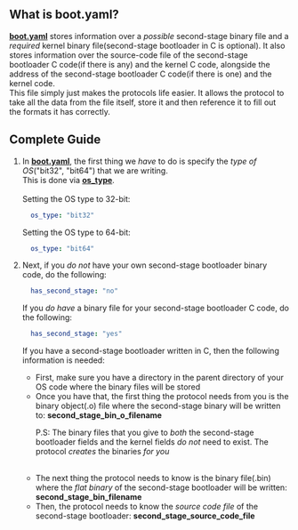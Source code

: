 ## What is boot.yaml?
<p><b><u>boot.yaml</u></b> stores information over a <i>possible</i> second-stage binary file and a <i>required</i> kernel binary file(second-stage bootloader in C is optional). It also stores information over the source-code file of the second-stage bootloader C code(if there is any) and the kernel C code, alongside the address of the second-stage bootloader C code(if there is one) and the kernel code.</br>This file simply just makes the protocols life easier. It allows the protocol to take all the data from the file itself, store it and then reference it to fill out the formats it has correctly.</br></p>

## Complete Guide
<ol>
  <li>In <b><u>boot.yaml</u></b>, the first thing we <i>have</i> to do is specify the <i>type of OS</i>("bit32", "bit64") that we are writing.</br>This is done via <b><u>os_type</u></b>.</br></br>Setting the OS type to 32-bit:</li>
  
  ```yaml
    os_type: "bit32"
  ```
  
  <p>Setting the OS type to 64-bit:</li>
  
  ```yaml
    os_type: "bit64"
  ```

  <li>Next, if you <i>do not</i> have your own second-stage bootloader binary code, do the following:</li>
  
  ```yaml
    has_second_stage: "no"
  ```
  
  <p>If you <i>do have</i> a binary file for your second-stage bootloader C code, do the following:</p>
  
  ```yaml
    has_second_stage: "yes"
  ```
  
  <p>If you have a second-stage bootloader written in C, then the following information is needed:</p>
  <ul>
    <li>First, make sure you have a directory in the parent directory of your OS code where the binary files will be stored</li>
    <li>Once you have that, the first thing the protocol needs from you is the binary object(.o) file where the second-stage binary will be written to: <b>second_stage_bin_o_filename</b></li>
    <p>P.S: The binary files that you give to <i>both</i> the second-stage bootloader fields and the kernel fields <i>do not</i> need to exist. The protocol <i>creates</i> the binaries <i>for you</i></p></br>
    <li>The next thing the protocol needs to know is the binary file(.bin) where the <i>flat binary</i> of the second-stage bootloader will be written: <b>second_stage_bin_filename</b></li>
    <li>Then, the protocol needs to know the <i>source code file</i> of the second-stage bootloader: <b>second_stage_source_code_file</b></li>
  </ul>
</ol>
